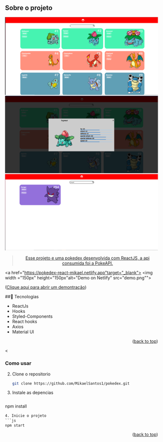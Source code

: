 <div id="top"></div>



## Sobre o projeto


<div align="center"><a href="#top">
 
<img src="./public/pokedex.PNG" alt="pokedex">
<img src="./public/modal.PNG" >
 <img src="./public/pesquisa.PNG" alt="search">                                                   

>Esse projeto e uma pokedex desenvolvida com ReactJS, a api consumida foi a PokeAPI.
</a></div>

<a href="https://pokedex-react-mikael.netlify.app"target="_blank">
    <img width ="150px" height="150px"alt="Demo on Netlify"  src="demo.png"">
  </a>

<p align="left">(<a href="https://pokedex-react-mikael.netlify.app" target="_blank">Clique aqui para abrir um demontraçâo</a>)</p>



##🚀 Tecnologias



* ReactJs
* Hooks
* Styled-Components
* React hooks                                                                                        
* Axios
* Material UI
  



<p align="right">(<a href="#top">back to top</a>)</p>



<


### Como usar

2. Clone o repositorio
   ```sh
   git clone https://github.com/MikaelSantos1/pokedex.git
   ```
3. Instale as  depencias
   ```sh
  npm install
   ```
4. Inicie o projeto
   ```js
   npm start
   ```

<p align="right">(<a href="#top">back to top</a>)</p>

